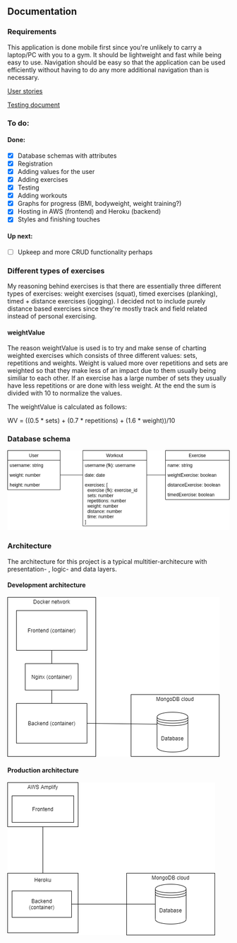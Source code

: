 ## Documentation

### Requirements

This application is done mobile first since you're unlikely to carry a laptop/PC with you to a gym. It should be lightweight and fast while being easy to use. Navigation should be easy so that the application can be used efficiently without having to do any more additional navigation than is necessary.

[User stories](https://github.com/ollikehy/jafa/blob/master/documentation/userstories.md)

[Testing document](https://github.com/ollikehy/jafa/blob/master/documentation/testingdocument.md)

### To do:

#### Done:

- [x] Database schemas with attributes
- [x] Registration
- [x] Adding values for the user
- [x] Adding exercises
- [x] Testing
- [x] Adding workouts
- [x] Graphs for progress (BMI, bodyweight, weight training?)
- [x] Hosting in AWS (frontend) and Heroku (backend)
- [x] Styles and finishing touches

#### Up next:

- [ ] Upkeep and more CRUD functionality perhaps

### Different types of exercises

My reasoning behind exercises is that there are essentially three different types of exercises: weight exercises (squat), timed exercises (planking), timed + distance exercises (jogging). I decided not to include purely distance based exercises since they're mostly track and field related instead of personal exercising.

#### weightValue

The reason weightValue is used is to try and make sense of charting weighted exercises which consists of three different values: sets, repetitions and weights. Weight is valued more over repetitions and sets are weighted so that they make less of an impact due to them usually being similiar to each other. If an exercise has a large number of sets they usually have less repetitions or are done with less weight. At the end the sum is divided with 10 to normalize the values.

The weightValue is calculated as follows: 

WV = ((0.5 * sets) + (0.7 * repetitions) + (1.6 * weight))/10

### Database schema

![Database schema](https://github.com/ollikehy/jafa/blob/master/documentation/dbschema.png)

### Architecture

The architecture for this project is a typical multitier-architecure with presentation- , logic- and data layers.

#### Development architecture

![Development architecture](https://github.com/ollikehy/jafa/blob/master/documentation/development_architecture.png)

#### Production architecture

![Production architecture](https://github.com/ollikehy/jafa/blob/master/documentation/production_architecture.png)
